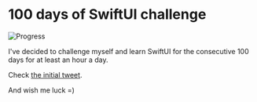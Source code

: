 # 100 days of SwiftUI challenge

![Progress](https://progress-bar.dev/12/?title=14h%2043m%20)


I've decided to challenge myself and learn SwiftUI for the consecutive 100 days for at least an hour a day.

Check [the initial tweet](https://twitter.com/ck3g/status/1188362654324318208).

And wish me luck =)

